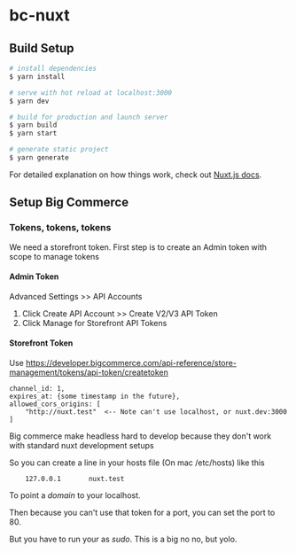 # bc-nuxt

## Build Setup

```bash
# install dependencies
$ yarn install

# serve with hot reload at localhost:3000
$ yarn dev

# build for production and launch server
$ yarn build
$ yarn start

# generate static project
$ yarn generate
```

For detailed explanation on how things work, check out [Nuxt.js docs](https://nuxtjs.org).

## Setup Big Commerce

### Tokens, tokens, tokens

We need a storefront token.  First step is to create an Admin token with scope to manage tokens

#### Admin Token
Advanced Settings >> API Accounts

1. Click Create API Account >> Create V2/V3 API Token
2. Click Manage for Storefront API Tokens

#### Storefront Token
Use https://developer.bigcommerce.com/api-reference/store-management/tokens/api-token/createtoken

```$xslt
channel_id: 1,
expires_at: {some timestamp in the future},
allowed_cors_origins: [
    "http://nuxt.test"  <-- Note can't use localhost, or nuxt.dev:3000
]
```

Big commerce make headless hard to develop because they don't work with standard nuxt development setups

So you can create a line in your hosts file (On mac /etc/hosts) like this
```$xslt
    127.0.0.1       nuxt.test
```
To point a _domain_ to your localhost.

Then because you can't use that token for a port, you can set the port to 80.

But you have to run your as _sudo_.  This is a big no no, but yolo.
